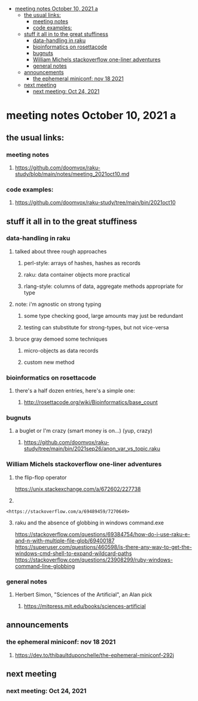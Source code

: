 - [meeting notes October 10, 2021                                      a](#org1c1bd7c)
  - [the usual links:](#orgce93fdc)
    - [meeting notes](#org62777b6)
    - [code examples:](#org3a86c48)
  - [stuff it all in to the great stuffiness](#org2caf5e5)
    - [data-handling in raku](#org6b5f478)
    - [bioinformatics on rosettacode](#org0ffeda0)
    - [bugnuts](#org4d39b25)
    - [William Michels stackoverflow one-liner adventures](#orgdcdf840)
    - [general notes](#orgd1974a5)
  - [announcements](#org42b8193)
    - [the ephemeral miniconf: nov 18 2021](#org4e5ff34)
  - [next meeting](#orgac78d14)
    - [next meeting: Oct 24, 2021](#orgd532e15)


<a id="org1c1bd7c"></a>

# meeting notes October 10, 2021                                      a


<a id="orgce93fdc"></a>

## the usual links:


<a id="org62777b6"></a>

### meeting notes

1.  <https://github.com/doomvox/raku-study/blob/main/notes/meeting_2021oct10.md>


<a id="org3a86c48"></a>

### code examples:

1.  <https://github.com/doomvox/raku-study/tree/main/bin/2021oct10>


<a id="org2caf5e5"></a>

## stuff it all in to the great stuffiness


<a id="org6b5f478"></a>

### data-handling in raku

1.  talked about three rough approaches

    1.  perl-style: arrays of hashes, hashes as records
    
    2.  raku: data container objects more practical
    
    3.  rlang-style: columns of data, aggregate methods appropriate for type

2.  note: i'm agnostic on strong typing

    1.  some type checking good, large amounts may just be redundant
    
    2.  testing can stubstitute for strong-types, but not vice-versa

3.  bruce gray demoed some techniques

    1.  micro-objects as data records
    
    2.  custom new method


<a id="org0ffeda0"></a>

### bioinformatics on rosettacode

1.  there's a half dozen entries, here's a simple one:

    1.  <http://rosettacode.org/wiki/Bioinformatics/base_count>


<a id="org4d39b25"></a>

### bugnuts

1.  a buglet or I'm crazy (smart money is on&#x2026;)  (yup, crazy)

    1.  <https://github.com/doomvox/raku-study/tree/main/bin/2021sep26/anon_var_vs_topic.raku>


<a id="orgdcdf840"></a>

### William Michels stackoverflow one-liner adventures

1.  the flip-flop operator

    <https://unix.stackexchange.com/a/672602/227738>

2.  

    <https://stackoverflow.com/a/69489459/7270649>

3.  raku and the absence of globbing in windows command.exe

    <https://stackoverflow.com/questions/69384754/how-do-i-use-raku-e-and-n-with-multiple-file-glob/69400187> <https://superuser.com/questions/460598/is-there-any-way-to-get-the-windows-cmd-shell-to-expand-wildcard-paths> <https://stackoverflow.com/questions/23908299/ruby-windows-command-line-globbing>


<a id="orgd1974a5"></a>

### general notes

1.  Herbert Simon, "Sciences of the Artificial", an Alan pick

    1.  <https://mitpress.mit.edu/books/sciences-artificial>


<a id="org42b8193"></a>

## announcements


<a id="org4e5ff34"></a>

### the ephemeral miniconf: nov 18 2021

1.  <https://dev.to/thibaultduponchelle/the-ephemeral-miniconf-292j>


<a id="orgac78d14"></a>

## next meeting


<a id="orgd532e15"></a>

### next meeting: Oct 24, 2021
